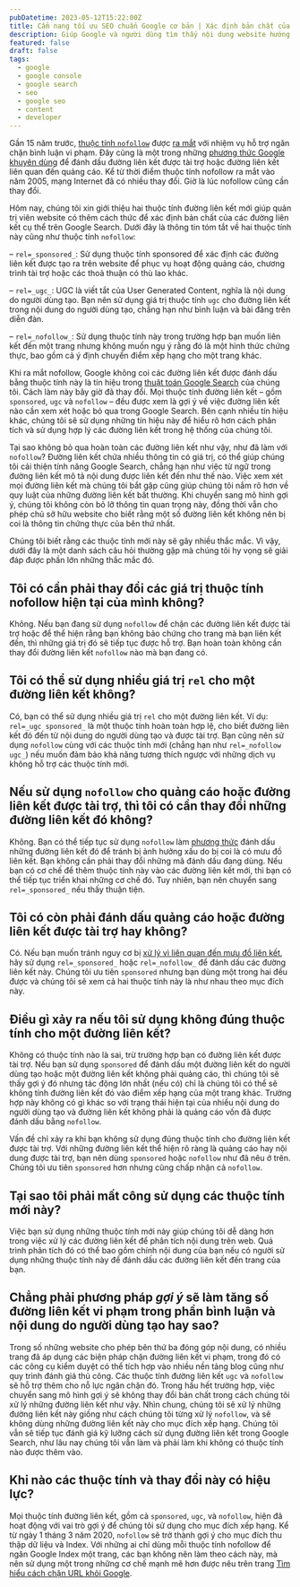 ```yaml
---
pubDatetime: 2023-05-12T15:22:00Z
title: Cẩm nang tối ưu SEO chuẩn Google cơ bản | Xác định bản chất của đường liên kết với thuộc tính nofollow
description: Giúp Google và người dùng tìm thấy nội dung website hướng dẫn nâng cao những kỹ thuật giúp tối ưu SEO hiệu quả, đem lại thứ hạng tốt trên công cụ tìm kiếm.
featured: false
draft: false
tags:
  - google
  - google console
  - google search
  - seo
  - google seo
  - content
  - developer
---
```


Gần 15 năm trước, [thuộc tính `nofollow`](https://developers.google.com/search/docs/advanced/guidelines/qualify-outbound-links?hl=vi) được [ra mắt](https://googleblog.blogspot.com/2005/01/preventing-comment-spam.html) với nhiệm vụ hỗ trợ ngăn chặn bình luận vi phạm. Đây cũng là một trong những [phương thức Google khuyên dùng](https://developers.google.com/search/docs/essentials/spam-policies?hl=vi#link-spam) để đánh dấu đường liên kết được tài trợ hoặc đường liên kết liên quan đến quảng cáo. Kể từ thời điểm thuộc tính nofollow ra mắt vào năm 2005, mạng Internet đã có nhiều thay đổi. Giờ là lúc nofollow cũng cần thay đổi.

Hôm nay, chúng tôi xin giới thiệu hai thuộc tính đường liên kết mới giúp quản trị viên website có thêm cách thức để xác định bản chất của các đường liên kết cụ thể trên Google Search. Dưới đây là thông tin tóm tắt về hai thuộc tính này cũng như thuộc tính `nofollow`:

– `rel=_sponsored_`: Sử dụng thuộc tính sponsored để xác định các đường liên kết được tạo ra trên website để phục vụ hoạt động quảng cáo, chương trình tài trợ hoặc các thoả thuận có thù lao khác.

– `rel=_ugc_`: UGC là viết tắt của User Generated Content, nghĩa là nội dung do người dùng tạo. Bạn nên sử dụng giá trị thuộc tính `ugc` cho đường liên kết trong nội dung do người dùng tạo, chẳng hạn như bình luận và bài đăng trên diễn đàn.

– `rel=_nofollow_`: Sử dụng thuộc tính này trong trường hợp bạn muốn liên kết đến một trang nhưng không muốn ngụ ý rằng đó là một hình thức chứng thực, bao gồm cả ý định chuyển điểm xếp hạng cho một trang khác.

Khi ra mắt nofollow, Google không coi các đường liên kết được đánh dấu bằng thuộc tính này là tín hiệu trong [thuật toán Google Search](https://www.google.com/search/howsearchworks/how-search-works/ranking-results/?hl=vi) của chúng tôi. Cách làm này bây giờ đã thay đổi. Mọi thuộc tính đường liên kết – gồm `sponsored`, `ugc` và `nofollow` – đều được xem là gợi ý về việc đường liên kết nào cần xem xét hoặc bỏ qua trong Google Search. Bên cạnh nhiều tín hiệu khác, chúng tôi sẽ sử dụng những tín hiệu này để hiểu rõ hơn cách phân tích và sử dụng hợp lý các đường liên kết trong hệ thống của chúng tôi.

Tại sao không bỏ qua hoàn toàn các đường liên kết như vậy, như đã làm với `nofollow`? Đường liên kết chứa nhiều thông tin có giá trị, có thể giúp chúng tôi cải thiện tính năng Google Search, chẳng hạn như việc từ ngữ trong đường liên kết mô tả nội dung được liên kết đến như thế nào. Việc xem xét mọi đường liên kết mà chúng tôi bắt gặp cũng giúp chúng tôi nắm rõ hơn về quy luật của những đường liên kết bất thường. Khi chuyển sang mô hình gợi ý, chúng tôi không còn bỏ lỡ thông tin quan trọng này, đồng thời vẫn cho phép chủ sở hữu website cho biết rằng một số đường liên kết không nên bị coi là thông tin chứng thực của bên thứ nhất.

Chúng tôi biết rằng các thuộc tính mới này sẽ gây nhiều thắc mắc. Vì vậy, dưới đây là một danh sách câu hỏi thường gặp mà chúng tôi hy vọng sẽ giải đáp được phần lớn những thắc mắc đó.

## Tôi có cần phải thay đổi các giá trị thuộc tính nofollow hiện tại của mình không? <a href=_#do-i-need-to-change-my-existing-nofollows_ id=_do-i-need-to-change-my-existing-nofollows_></a>

Không. Nếu bạn đang sử dụng `nofollow` để chặn các đường liên kết được tài trợ hoặc để thể hiện rằng bạn không bảo chứng cho trang mà bạn liên kết đến, thì những giá trị đó sẽ tiếp tục được hỗ trợ. Bạn hoàn toàn không cần thay đổi đường liên kết `nofollow` nào mà bạn đang có.

## Tôi có thể sử dụng nhiều giá trị `rel` cho một đường liên kết không? <a href=_#can-i-use-more-than-one-rel-value-on-a-link_ id=_can-i-use-more-than-one-rel-value-on-a-link_></a>

Có, bạn có thể sử dụng nhiều giá trị `rel` cho một đường liên kết. Ví dụ: `rel=_ugc sponsored_` là một thuộc tính hoàn toàn hợp lệ, cho biết đường liên kết đó đến từ nội dung do người dùng tạo và được tài trợ. Bạn cũng nên sử dụng `nofollow` cùng với các thuộc tính mới (chẳng hạn như `rel=_nofollow ugc_`) nếu muốn đảm bảo khả năng tương thích ngược với những dịch vụ không hỗ trợ các thuộc tính mới.

## Nếu sử dụng `nofollow` cho quảng cáo hoặc đường liên kết được tài trợ, thì tôi có cần thay đổi những đường liên kết đó không? <a href=_#if-i-use-nofollow-for-a-ds-or-sponsored-links-do-i-need-to-change-those_ id=_if-i-use-nofollow-for-a-ds-or-sponsored-links-do-i-need-to-change-those_></a>

Không. Bạn có thể tiếp tục sử dụng `nofollow` làm [phương thức](https://developers.google.com/search/docs/essentials/spam-policies?hl=vi#link-spam) đánh dấu những đường liên kết đó để tránh bị ảnh hưởng xấu do bị coi là có mưu đồ liên kết. Bạn không cần phải thay đổi những mã đánh dấu đang dùng. Nếu bạn có cơ chế để thêm thuộc tính này vào các đường liên kết mới, thì bạn có thể tiếp tục triển khai những cơ chế đó. Tuy nhiên, bạn nên chuyển sang `rel=_sponsored_` nếu thấy thuận tiện.

## Tôi có còn phải đánh dấu quảng cáo hoặc đường liên kết được tài trợ hay không? <a href=_#do-i-still-need-to-flag-a-d-or-sponsored-links_ id=_do-i-still-need-to-flag-a-d-or-sponsored-links_></a>

Có. Nếu bạn muốn tránh nguy cơ bị [xử lý vì liên quan đến mưu đồ liên kết](https://developers.google.com/search/docs/essentials/spam-policies?hl=vi#link-spam), hãy sử dụng `rel=_sponsored_` hoặc `rel=_nofollow_` để đánh dấu các đường liên kết này. Chúng tôi ưu tiên `sponsored` nhưng bạn dùng một trong hai đều được và chúng tôi sẽ xem cả hai thuộc tính này là như nhau theo mục đích này.

## Điều gì xảy ra nếu tôi sử dụng không đúng thuộc tính cho một đường liên kết? <a href=_#what-happens-if-i-use-the-wrong-attribute-on-a-link_ id=_what-happens-if-i-use-the-wrong-attribute-on-a-link_></a>

Không có thuộc tính nào là sai, trừ trường hợp bạn có đường liên kết được tài trợ. Nếu bạn sử dụng `sponsored` để đánh dấu một đường liên kết do người dùng tạo hoặc một đường liên kết không phải quảng cáo, thì chúng tôi sẽ thấy gợi ý đó nhưng tác động lớn nhất (nếu có) chỉ là chúng tôi có thể sẽ không tính đường liên kết đó vào điểm xếp hạng của một trang khác. Trường hợp này không có gì khác so với trạng thái hiện tại của nhiều nội dung do người dùng tạo và đường liên kết không phải là quảng cáo vốn đã được đánh dấu bằng `nofollow`.

Vấn đề chỉ xảy ra khi bạn không sử dụng đúng thuộc tính cho đường liên kết được tài trợ. Với những đường liên kết thể hiện rõ ràng là quảng cáo hay nội dung được tài trợ, bạn nên dùng `sponsored` hoặc `nofollow` như đã nêu ở trên. Chúng tôi ưu tiên `sponsored` hơn nhưng cũng chấp nhận cả `nofollow`.

## Tại sao tôi phải mất công sử dụng các thuộc tính mới này? <a href=_#why-should-i-bother-using-any-of-these-new-attributes_ id=_why-should-i-bother-using-any-of-these-new-attributes_></a>

Việc bạn sử dụng những thuộc tính mới này giúp chúng tôi dễ dàng hơn trong việc xử lý các đường liên kết để phân tích nội dung trên web. Quá trình phân tích đó có thể bao gồm chính nội dung của bạn nếu có người sử dụng những thuộc tính này để đánh dấu các đường liên kết đến trang của bạn.

## Chẳng phải phương pháp _gợi ý_ sẽ làm tăng số đường liên kết vi phạm trong phần bình luận và nội dung do người dùng tạo hay sao? <a href=_#wont-changing-to-a-hint-approach-encourage-link-spam-in-comments-and-ugc-content_ id=_wont-changing-to-a-hint-approach-encourage-link-spam-in-comments-and-ugc-content_></a>

Trong số những website cho phép bên thứ ba đóng góp nội dung, có nhiều trang đã áp dụng các biện pháp chặn đường liên kết vi phạm, trong đó có các công cụ kiểm duyệt có thể tích hợp vào nhiều nền tảng blog cũng như quy trình đánh giá thủ công. Các thuộc tính đường liên kết `ugc` và `nofollow` sẽ hỗ trợ thêm cho nỗ lực ngăn chặn đó. Trong hầu hết trường hợp, việc chuyển sang mô hình gợi ý sẽ không thay đổi bản chất trong cách chúng tôi xử lý những đường liên kết như vậy. Nhìn chung, chúng tôi sẽ xử lý những đường liên kết này giống như cách chúng tôi từng xử lý `nofollow`, và sẽ không dùng những đường liên kết này cho mục đích xếp hạng. Chúng tôi vẫn sẽ tiếp tục đánh giá kỹ lưỡng cách sử dụng đường liên kết trong Google Search, như lâu nay chúng tôi vẫn làm và phải làm khi không có thuộc tính nào được thêm vào.

## Khi nào các thuộc tính và thay đổi này có hiệu lực? <a href=_#when-do-these-attributes-and-changes-go-into-effect_ id=_when-do-these-attributes-and-changes-go-into-effect_></a>

Mọi thuộc tính đường liên kết, gồm cả `sponsored`, `ugc`, và `nofollow`, hiện đã hoạt động với vai trò gợi ý để chúng tôi sử dụng cho mục đích xếp hạng. Kể từ ngày 1 tháng 3 năm 2020, `nofollow` sẽ trở thành gợi ý cho mục đích thu thập dữ liệu và Index. Với những ai chỉ dùng mỗi thuộc tính nofollow để ngăn Google Index một trang, các bạn không nên làm theo cách này, mà nên sử dụng một trong những cơ chế mạnh mẽ hơn được nêu trên trang [Tìm hiểu cách chặn URL khỏi Google](https://developers.google.com/search/docs/crawling-indexing/control-what-you-share?hl=vi).
